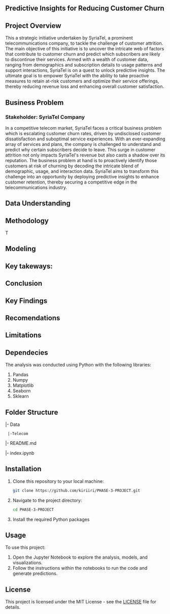 ## Predictive Insights for Reducing Customer Churn

## Project Overview<a name="project-overview"></a>
This a strategic initiative undertaken by SyriaTel, a prominent telecommunications company, to tackle the challenge of customer attrition. The main objective of this initiative is to uncover the intricate web of factors that contribute to customer churn and predict which subscribers are likely to discontinue their services. Armed with a wealth of customer data, ranging from demographics and subscription details to usage patterns and support interactions, SyriaTel is on a quest to unlock predictive insights. The ultimate goal is to empower SyriaTel with the ability to take proactive measures to retain at-risk customers and optimize their service offerings, thereby reducing revenue loss and enhancing overall customer satisfaction.

## Business Problem<a name="business-problem"></a>
### Stakeholder: SyriaTel Company
In a competitive telecom market, SyriaTel faces a critical business problem which is escalating customer churn rates, driven by undisclosed customer dissatisfaction and suboptimal service experiences. With an ever-expanding array of services and plans, the company is challenged to understand and predict why certain subscribers decide to leave. This surge in customer attrition not only impacts SyriaTel's revenue but also casts a shadow over its reputation. The business problem at hand is to proactively identify those customers at risk of churning by decoding the intricate blend of demographic, usage, and interaction data. SyriaTel aims to transform this challenge into an opportunity by deploying predictive insights to enhance customer retention, thereby securing a competitive edge in the telecommunications industry.

## Data Understanding<a name="data-understanding"></a>


## Methodology<a name="methodology"></a>
T

## Modeling<a name="modeling"></a>


## Key takeways:


## Conclusion<a name="conclusion"></a>


## Key Findings<a name="key-findings"></a>


## Recomendations<a name="recommendations"></a>
 
 
## Limitations<a name="limitations"></a>


## Dependecies<a name="dependecies"></a>
The analysis was conducted using Python with the following libraries:

1. Pandas
2. Numpy
3. Matplotlib
4. Seaborn
5. Sklearn
   
## Folder Structure<a name="folder-structure"></a>
|- Data

     |-Telecom

|- README.md
  
|- index.ipynb

## Installation<a name="installation"></a>

1. Clone this repository to your local machine:

   ```bash
   git clone https://github.com/kiriiri/PHASE-3-PROJECT.git
   ```

2. Navigate to the project directory:

   ```bash
   cd PHASE-3-PROJECT
   ```

3. Install the required Python packages

## Usage<a name="usage"></a>

To use this project:

1. Open the Jupyter Notebook to explore the analysis, models, and visualizations.
2. Follow the instructions within the notebooks to run the code and generate predictions.

## License<a name="license"></a>

This project is licensed under the MIT License - see the [LICENSE](LICENSE) file for details.